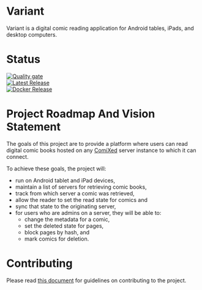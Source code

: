 # Variant

Variant is a digital comic reading application for Android tables, iPads, and desktop computers.

# Status

[![Quality gate](https://sonarcloud.io/api/project_badges/quality_gate?project=comixed_variant)](https://sonarcloud.io/dashboard?id=comixed_variant)\
[![Latest Release](https://github.com/comixed/comixed/actions/workflows/publish-release.yml/badge.svg)](https://actions-badge.atrox.dev/comixed/variant/goto?ref=master)\
[![Docker Release](https://github.com/comixed/comixed/actions/workflows/publish-to-docker-hub.yml/badge.svg)](https://actions-badge.atrox.dev/comixed/variant/goto?ref=master)

# Project Roadmap And Vision Statement

The goals of this project are to provide a platform where users can read digital comic books
hosted on any [ComiXed](http://www.comixedproject.org) server instance to which it can connect.

To achieve these goals, the project will:

  * run on Android tablet and iPad devices,
  * maintain a list of servers for retrieving comic books,
  * track from which server a comic was retrieved,
  * allow the reader to set the read state for comics and 
  * sync that state to the originating server,
  * for users who are admins on a server, they will be able to:
    * change the metadata for a comic,
    * set the deleted state for pages,
    * block pages by hash, and
    * mark comics for deletion.

# Contributing

 Please read [this document](./CONTRIBUTING.md) for guidelines on contributing to the project.
